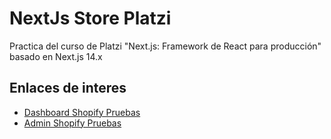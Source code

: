 # NextJs Store Platzi

Practica del curso de Platzi "Next.js: Framework de React para producción" basado en Next.js 14.x

## Enlaces de interes

- [Dashboard Shopify Pruebas](https://dev.shopify.com/dashboard)
- [Admin Shopify Pruebas](https://admin.shopify.com)
